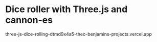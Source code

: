 # Dice roller with Three.js and cannon-es
three-js-dice-rolling-dtmd9x4a5-theo-benjamins-projects.vercel.app